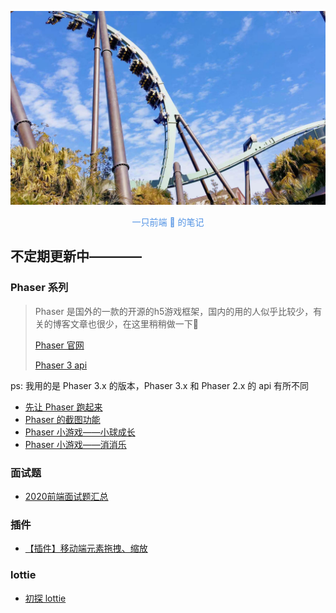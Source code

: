 ![](title.jpg)

<center><font color=#5192e4>一只前端 🦍 的笔记</font></center>

## 不定期更新中————

### Phaser 系列

> Phaser 是国外的一款的开源的h5游戏框架，国内的用的人似乎比较少，有关的博客文章也很少，在这里稍稍做一下📝
>
> [Phaser 官网](http://phaser.io/)
>
> [Phaser 3 api](https://photonstorm.github.io/phaser3-docs/index.html)

ps: 我用的是 Phaser 3.x 的版本，Phaser 3.x 和 Phaser 2.x 的 api 有所不同

- [先让 Phaser 跑起来](https://github.com/hewq/blog/blob/master/Phaser/helloworld.md)
- [Phaser 的截图功能](https://github.com/hewq/blog/blob/master/Phaser/snapshotarea.md)
- [Phaser 小游戏——小球成长](https://github.com/hewq/blog/blob/master/Phaser/growingCircle.md)
- [Phaser 小游戏——消消乐](https://github.com/hewq/blog/blob/master/Phaser/dragandmatch.md)

### 面试题
- [2020前端面试题汇总](https://github.com/hewq/blog/blob/master/interview/interview2020.md)

### 插件

- [【插件】移动端元素拖拽、缩放](https://github.com/hewq/blog/blob/master/javascript/%E3%80%90%E6%8F%92%E4%BB%B6%E3%80%91%E7%A7%BB%E5%8A%A8%E7%AB%AF%E5%85%83%E7%B4%A0%E6%8B%96%E6%8B%BD%E3%80%81%E7%BC%A9%E6%94%BE.md)

### lottie
- [初探 lottie](https://github.com/hewq/blog/blob/master/javascript/%E5%88%9D%E6%8E%A2Lottie.md)

  
